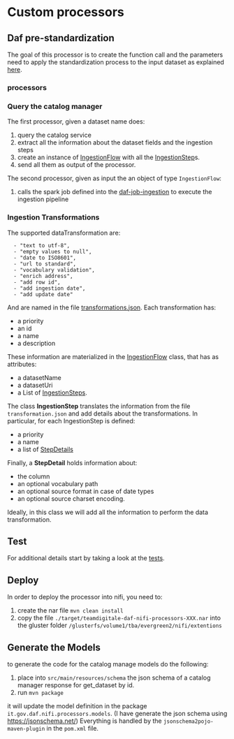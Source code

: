 # Custom processors

## Daf pre-standardization

The goal of this processor is to create the function call and the parameters need to apply
the standardization process to the input dataset as explained [here](https://daf-docs.readthedocs.io/en/latest/datamgmt/dataset_conventions.html#ingestion-pipeline-steps).

### processors

### Query the catalog manager

The first processor, given a dataset name does:

1. query the catalog service
2. extract all the information about the dataset fields and the ingestion steps
3. create an instance of [IngestionFlow](src/main/java/it/gov/daf/nifi/processors/models2/IngestionFlow.Java) with all the [IngestionStep](src/main/java/it/gov/daf/nifi/processors/models2/IngestionStep.java)s.
4. send all them as output of the processor.

The second processor, given as input the an object of type `IngestionFlow`:
1. calls the spark job defined into the [daf-job-ingestion](https://github.com/teamdigitale/daf-job-ingestion) to execute the ingestion pipeline

### Ingestion Transformations

The supported dataTransformation are:

      - "text to utf-8",
      - "empty values to null",
      - "date to ISO8601",
      - "url to standard",
      - "vocabulary validation",
      - "enrich address",
      - "add row id",
      - "add ingestion date",
      - "add update date"

And are named in the file [transformations.json](./transformations.json).
Each transformation has:

- a priority
- an id
- a name
- a description

These information are materialized in the [IngestionFlow](src/main/java/it/gov/daf/nifi/processors/models2/IngestionFlow.java) class, that has
as attributes:
- a datasetName
- a datasetUri
- a List of [IngestionSteps](src/main/java/it/gov/daf/nifi/processors/models2/IngestionStep.java).

The class **IngestionStep** translates the information from the file `transformation.json` and add details about the transformations.
In particular, for each IngestionStep is defined:
- a priority
- a name
- a list of [StepDetails](src/main/java/it/gov/daf/nifi/processors/models2/StepDetail.java)

Finally, a **StepDetail** holds information about:

- the column
- an optional vocabulary path
- an optional source format in case of date types
- an optional source charset encoding.

Ideally, in this class we will add all the information to perform the data transformation.


## Test

For additional details start by taking a look at the [tests](./src/test/java/it/gov/daf/nifi/TestPreStandardization.java).


## Deploy

In order to deploy the processor into nifi, you need to:

1. create the nar file `mvn clean install`
2. copy the file `./target/teamdigitale-daf-nifi-processors-XXX.nar` into the gluster folder `/glusterfs/volume1/tba/evergreen2/nifi/extentions`

## Generate the Models

to generate the code for the catalog manage models do the following:

1. place into `src/main/resources/schema` the json schema of a catalog manager response for get_dataset by id.
2. run `mvn package`

it will update the model definition in the package `it.gov.daf.nifi.processors.models`. (I have generate the json schema using https://jsonschema.net/)
Everything is handled by the `jsonschema2pojo-maven-plugin` in the `pom.xml` file.
